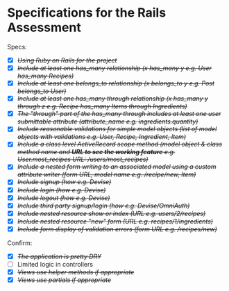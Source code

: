 # Specifications for the Rails Assessment

Specs:
- [X] ~~*Using Ruby on Rails for the project*~~
- [X] ~~*Include at least one has_many relationship (x has_many y e.g. User has_many Recipes)*~~
- [X] ~~*Include at least one belongs_to relationship (x belongs_to y e.g. Post belongs_to User)*~~
- [X] ~~*Include at least one has_many through relationship (x has_many y through z e.g. Recipe has_many Items through Ingredients)*~~
- [X] ~~*The "through" part of the has_many through includes at least one user submittable attribute (attribute_name e.g. ingredients.quantity)*~~
- [X] ~~*Include reasonable validations for simple model objects (list of model objects with validations e.g. User, Recipe, Ingredient, Item)*~~
- [X] ~~*Include a class level ActiveRecord scope method (model object & class method name and **URL to see the working feature** e.g. User.most_recipes URL: /users/most_recipes)*~~
- [X] ~~*Include a nested form writing to an associated model using a custom attribute writer (form URL, model name e.g. /recipe/new, Item)*~~
- [X] ~~*Include signup (how e.g. Devise)*~~
- [X] ~~*Include login (how e.g. Devise)*~~
- [X] ~~*Include logout (how e.g. Devise)*~~
- [X] ~~*Include third party signup/login (how e.g. Devise/OmniAuth)*~~
- [X] ~~*Include nested resource show or index (URL e.g. users/2/recipes)*~~
- [X] ~~*Include nested resource "new" form (URL e.g. recipes/1/ingredients)*~~
- [X] ~~*Include form display of validation errors (form URL e.g. /recipes/new)*~~

Confirm:
- [X] ~~*The application is pretty DRY*~~
- [ ] Limited logic in controllers
- [X] ~~*Views use helper methods if appropriate*~~
- [X] ~~*Views use partials if appropriate*~~
